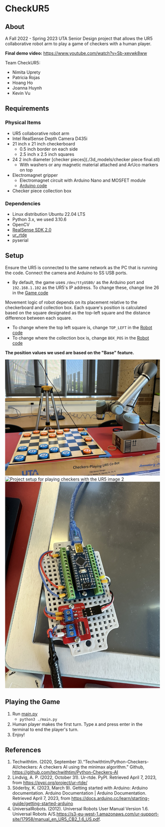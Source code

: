 # CheckUR5
## About
A Fall 2022 - Spring 2023 UTA Senior Design project that allows the UR5 collaborative robot arm to play a game of checkers with a human player.

**Final demo video:** https://www.youtube.com/watch?v=Sb-xevwk8ww

Team CheckUR5:
- Nimita Uprety
- Patricia Rojas
- Hoang Ho
- Joanna Huynh
- Kevin Vu

## Requirements
### Physical Items
- UR5 collaborative robot arm
- Intel RealSense Depth Camera D435i
- 21 inch x 21 inch checkerboard
  - 0.5 inch border on each side
  - 2.5 inch x 2.5 inch squares
- 24 2 inch diameter [checker pieces](./3d_models/checker piece final.stl)
  - With washers or any magnetic material attached and ArUco markers on top
- Electromagnet gripper
  - Electromagnet circuit with Arduino Nano and MOSFET module
  - [Arduino code](./arduino_magnet/arduino_magnet.ino)
- Checker piece collection box

### Dependencies
- Linux distribution Ubuntu 22.04 LTS
- Python 3.x, we used 3.10.6
- OpenCV
- [RealSense SDK 2.0](https://dev.intelrealsense.com/docs/compiling-librealsense-for-linux-ubuntu-guide)
- [ur_rtde](https://pypi.org/project/ur-rtde/)
- pyserial

## Setup
Ensure the UR5 is connected to the same network as the PC that is running the code. Connect the camera and Arduino to SS USB ports.
- By default, the game uses `/dev/ttyUSB0/` as the Arduino port and `192.168.1.102` as the UR5's IP address. To change these, change line 26 in the [Game code](./checkers/game.py)

Movement logic of robot depends on its placement relative to the checkerboard and collection box. Each square's position is calculated based on the square designated as the top-left square and the distance difference between each square.

- To change where the top left square is, change `TOP_LEFT` in the [Robot code](./checkers/robot.py)
- To change where the collection box is, change `BOX_POS` in the [Robot code](./checkers/robot.py)

**The position values we used are based on the "Base" feature.**

![Project setup for playing checkers with the UR5 image 1](./images/setup-1.jpg)
![Project setup for playing checkers with the UR5 image 2](./images/setup-2.jpg)
![The electromagnet circuit using the Arduino Nano and MOSFET module](./images/microcontroller.jpg)

## Playing the Game
1. Run [main.py](./main.py)
    - `python3 ./main.py`
2. Human player makes the first turn. Type `A` and press enter in the terminal to end the player's turn.
3. Enjoy!

## References
1. Techwithtim. (2020, September 3).“Techwithtim/Python-Checkers-AI/checkers: A checkers AI using the minimax algorithm.” Github, https://github.com/techwithtim/Python-Checkers-AI
2. Lindvig, A. P. (2022, October 31). Ur-rtde. PyPI. Retrieved April 7, 2023, from https://pypi.org/project/ur-rtde/ 
3. Söderby, K. (2023, March 9). Getting started with Arduino: Arduino documentation. Arduino Documentation | Arduino Documentation. Retrieved April 7, 2023, from https://docs.arduino.cc/learn/starting-guide/getting-started-arduino
4. UniversalRobots. (2012). Universal Robots User Manual Version 1.6. Universal Robots A/S.https://s3-eu-west-1.amazonaws.com/ur-support-site/17958/manual_en_UR5_CB2_1.6_US.pdf.
